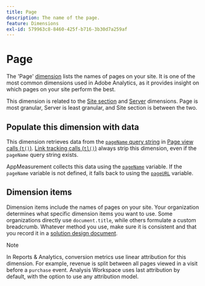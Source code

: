 ```yaml
---
title: Page
description: The name of the page.
feature: Dimensions
exl-id: 579963c8-8460-425f-b716-3b30d7a259af
---
```

# Page

The 'Page' [dimension](overview.md) lists the names of pages on your site. It is one of the most common dimensions used in Adobe Analytics, as it provides insight on which pages on your site perform the best.

This dimension is related to the [Site section](site-section.md) and [Server](server.md) dimensions. Page is most granular, Server is least granular, and Site section is between the two.

## Populate this dimension with data

This dimension retrieves data from the [`pageName` query string](/help/implement/validate/query-parameters.md) in [Page view calls (`t()`)](/help/implement/vars/functions/t-method.md). [Link tracking calls (`tl()`)](/help/implement/vars/functions/tl-method.md) always strip this dimension, even if the `pageName` query string exists.

AppMeasurement collects this data using the [`pageName`](/help/implement/vars/page-vars/pagename.md) variable. If the `pageName` variable is not defined, it falls back to using the [`pageURL`](/help/implement/vars/page-vars/pageurl.md) variable.

## Dimension items

Dimension items include the names of pages on your site. Your organization determines what specific dimension items you want to use. Some organizations directly use `document.title`, while others formulate a custom breadcrumb. Whatever method you use, make sure it is consistent and that you record it in a [solution design document](/help/implement/prepare/solution-design.md).

>[!NOTE]
>
>In Reports & Analytics, conversion metrics use linear attribution for this dimension. For example, revenue is split between all pages viewed in a visit before a `purchase` event. Analysis Workspace uses last attribution by default, with the option to use any attribution model.
